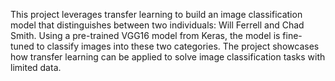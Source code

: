 This project leverages transfer learning to build an image classification model that distinguishes between two individuals: Will Ferrell and Chad Smith. Using a pre-trained VGG16 model from Keras, the model is fine-tuned to classify images into these two categories. The project showcases how transfer learning can be applied to solve image classification tasks with limited data.
